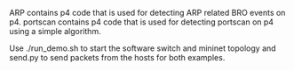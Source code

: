 ARP contains p4 code that is used for detecting ARP related BRO events on p4. 
portscan contains p4 code that is used for detecting portscan on p4 using a simple algorithm.

Use ./run_demo.sh to start the software switch and mininet topology and send.py to send packets from the hosts for both examples.
